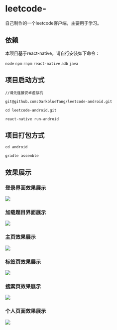# leetcode-
自己制作的一个leetcode客户端，主要用于学习。

## 依赖
本项目基于react-native，请自行安装如下命令：

`node` `npm` `rnpm` `react-native` `adb` `java` 

## 项目启动方式

```$xslt
//请先连接安卓虚拟机

git@github.com:DarkblueTang/leetcode-android.git

cd leetcode-android.git

react-native run-android
```

## 项目打包方式
```$xslt
cd android

gradle assemble
```

## 效果展示

### 登录界面效果展示
![](./images/1.png)

### 加载题目界面展示
![](./images/2.png)

### 主页效果展示
![](./images/3.png)

### 标签页效果展示
![](./images/4.png)

### 搜索页效果展示
![](./images/5.png)

### 个人页面效果展示
![](./images/6.png)


